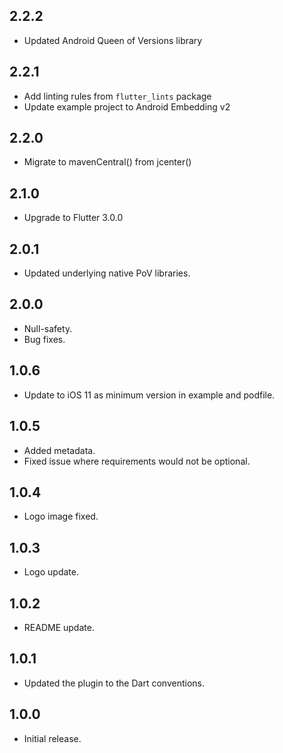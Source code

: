 ## 2.2.2

- Updated Android Queen of Versions library

## 2.2.1

- Add linting rules from `flutter_lints` package
- Update example project to Android Embedding v2

## 2.2.0

- Migrate to mavenCentral() from jcenter()

## 2.1.0

- Upgrade to Flutter 3.0.0

## 2.0.1

- Updated underlying native PoV libraries.

## 2.0.0

- Null-safety.
- Bug fixes.

## 1.0.6

- Update to iOS 11 as minimum version in example and podfile.

## 1.0.5

- Added metadata.
- Fixed issue where requirements would not be optional.

## 1.0.4

- Logo image fixed.

## 1.0.3

- Logo update.

## 1.0.2

- README update.

## 1.0.1

- Updated the plugin to the Dart conventions.

## 1.0.0

- Initial release.
